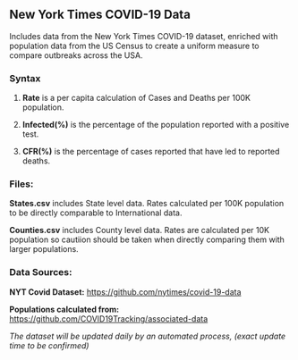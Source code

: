 ## New York Times COVID-19 Data

Includes data from the New York Times COVID-19 dataset, enriched with population data from the US Census to create a uniform measure to compare outbreaks across the USA.  


### Syntax

1. **Rate** is a per capita calculation of Cases and Deaths per 100K population.

2. **Infected(%)** is the percentage of the population reported with a positive test.

3. **CFR(%)** is the percentage of cases reported that have led to reported deaths.



### Files:

**States.csv** includes State level data. Rates calculated per 100K population to be directly comparable to International data.

**Counties.csv** includes County level data. Rates are calculated per 10K population so cautiion should be taken when directly comparing them with larger populations.


### Data Sources:

**NYT Covid Dataset:** https://github.com/nytimes/covid-19-data

**Populations calculated from:** https://github.com/COVID19Tracking/associated-data


_The dataset will be updated daily by an automated process, (exact update time to be confirmed)_